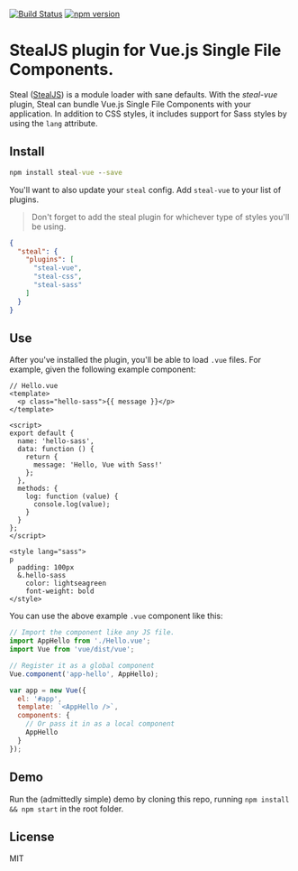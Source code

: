 [![Build Status](https://travis-ci.org/stealjs/steal-vue.svg?branch=master)](https://travis-ci.org/stealjs/steal-vue)
[![npm version](https://badge.fury.io/js/steal-vue.svg)](https://badge.fury.io/js/steal-vue)


# StealJS plugin for Vue.js Single File Components.

Steal ([StealJS](http://stealjs.com/)) is a module loader with sane defaults.  With the _steal-vue_ plugin, Steal can bundle Vue.js Single File Components with your application.  In addition to CSS styles, it includes support for Sass styles by using the `lang` attribute.


## Install

```cmd
npm install steal-vue --save
```

You'll want to also update your `steal` config.  Add `steal-vue` to your list of plugins.  

> Don't forget to add the steal plugin for whichever type of styles you'll be using.

```json
{
  "steal": {
    "plugins": [
      "steal-vue",
      "steal-css",
      "steal-sass"
    ]
  }
}
```


## Use

After you've installed the plugin, you'll be able to load `.vue` files.  For example, given the following example component:

```vue
// Hello.vue
<template>
  <p class="hello-sass">{{ message }}</p>
</template>

<script>
export default {
  name: 'hello-sass',
  data: function () {
    return {
      message: 'Hello, Vue with Sass!'
    };
  },
  methods: {
    log: function (value) {
      console.log(value);
    }
  }
};
</script>

<style lang="sass">
p
  padding: 100px
  &.hello-sass
    color: lightseagreen
    font-weight: bold
</style>
```

You can use the above example `.vue` component like this:

```js
// Import the component like any JS file.
import AppHello from './Hello.vue';
import Vue from 'vue/dist/vue';

// Register it as a global component
Vue.component('app-hello', AppHello);

var app = new Vue({
  el: '#app',
  template: `<AppHello />`,
  components: {
    // Or pass it in as a local component
    AppHello
  }
});
```


## Demo

Run the (admittedly simple) demo by cloning this repo, running `npm install && npm start` in the root folder.


## License

MIT
